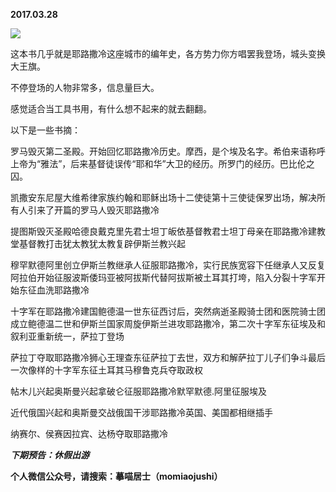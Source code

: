 
          
**2017.03.28**

![](http://upload-images.jianshu.io/upload_images/51001-377d1248b518e6df.jpg)


这本书几乎就是耶路撒冷这座城市的编年史，各方势力你方唱罢我登场，城头变换大王旗。

不停登场的人物非常多，信息量巨大。

感觉适合当工具书用，有什么想不起来的就去翻翻。

以下是一些书摘：

罗马毁灭第二圣殿。开始回忆耶路撒冷历史。摩西，是个埃及名字。希伯来语称呼上帝为“雅法”，后来基督徒误传“耶和华”大卫的经历。所罗门的经历。巴比伦之囚。

凯撒安东尼屋大维希律家族约翰和耶稣出场十二使徒第十三使徒保罗出场，解决所有人引来了开篇的罗马人毁灭耶路撒冷

提图斯毁灭圣殿哈德良戴克里先君士坦丁皈依基督教君士坦丁母亲在耶路撒冷建教堂基督教打击犹太教犹太教复辟伊斯兰教兴起

穆罕默德阿里创立伊斯兰教继承人征服耶路撒冷，实行民族宽容下任继承人又反复阿拉伯开始征服波斯倭玛亚被阿拔斯代替阿拔斯被土耳其打垮，陷入分裂十字军开始东征血洗耶路撒冷

十字军在耶路撒冷建国鲍德温一世东征西讨后，突然病逝圣殿骑士团和医院骑士团成立鲍德温二世和伊斯兰国家周旋伊斯兰进攻耶路撒冷，第二次十字军东征埃及和叙利亚重新统一，萨拉丁登场

萨拉丁夺取耶路撒冷狮心王理查东征萨拉丁去世，双方和解萨拉丁儿子们争斗最后一次像样的十字军东征土耳其马穆鲁克兵夺取政权

帖木儿兴起奥斯曼兴起拿破仑征服耶路撒冷默罕默德.阿里征服埃及

近代俄国兴起和奥斯曼交战俄国干涉耶路撒冷英国、美国都相继插手

纳赛尔、侯赛因拉宾、达杨夺取耶路撒冷


***下期预告：休假出游***


**个人微信公众号，请搜索：摹喵居士（momiaojushi）**

        